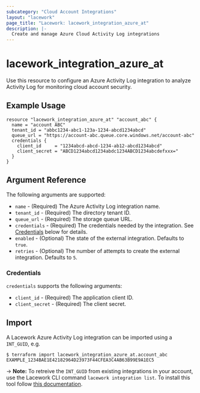 ```yaml
---
subcategory: "Cloud Account Integrations"
layout: "lacework"
page_title: "Lacework: lacework_integration_azure_at"
description: |-
  Create and manage Azure Cloud Activity Log integrations
---
```


# lacework\_integration\_azure\_at

Use this resource to configure an Azure Activity Log integration to analyze Activity Log
for monitoring cloud account security.

## Example Usage

```hcl
resource "lacework_integration_azure_at" "account_abc" {
  name = "account ABC"
  tenant_id = "abbc1234-abc1-123a-1234-abcd1234abcd"
  queue_url = "https://account-abc.queue.core.windows.net/account-abc"
  credentials {
    client_id     = "1234abcd-abcd-1234-ab12-abcd1234abcd"
    client_secret = "ABCD1234abcd1234abdc1234ABCD1234abcdefxxx="
  }
}
```

## Argument Reference

The following arguments are supported:

* `name` - (Required) The Azure Activity Log integration name.
* `tenant_id` - (Required) The directory tenant ID.
* `queue_url` - (Required) The storage queue URL.
* `credentials` - (Required) The credentials needed by the integration. See [Credentials](#credentials) below for details.
* `enabled` - (Optional) The state of the external integration. Defaults to `true`.
* `retries` - (Optional) The number of attempts to create the external integration. Defaults to `5`.

### Credentials

`credentials` supports the following arguments:

* `client_id` - (Required) The application client ID.
* `client_secret` - (Required) The client secret.

## Import

A Lacework Azure Activity Log integration can be imported using a `INT_GUID`, e.g.

```
$ terraform import lacework_integration_azure_at.account_abc EXAMPLE_1234BAE1E42182964D23973F44CFEA3C4AB63B99E9A1EC5
```
-> **Note:** To retreive the `INT_GUID` from existing integrations in your account, use the
	Lacework CLI command `lacework integration list`. To install this tool follow
	[this documentation](https://docs.lacework.com/cli/).
